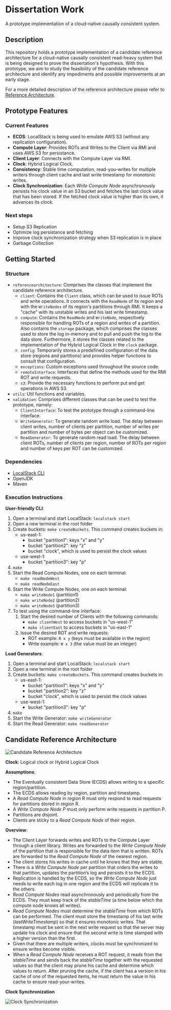 # Dissertation Work

A prototype implementation of a cloud-native causally consistent system. 

## Description

This repository holds a prototype implementation of a candidate reference architecture for a cloud-native causally consistent read-heavy system that is being designed to prove the dissertation's hypothesis. With this prototype, we aim to study the feasibility of the candidate reference architecture and identify any impediments and possible improvements at an early stage.

For a more detailed description of the reference architecture please refer to [Reference Architecture](#candidate-reference-architecture).


## Prototype Features
### Current Features
- **ECDS**: LocalStack is being used to emulate AWS S3 (without any replication configuration).
- **Compute Layer**: Provides ROTs and Writes to the Client via RMI and uses AWS S3 for persistance.
- **Client Layer**: Connects with the Compute Layer via RMI.
- **Clock**: Hybrid Logical Clock.
- **Consistency**: Stable time computation, read-you-writes for multiple writers through client cache and last write timestamp for monotonic writes.
- **Clock Synchronization**: Each *Write Compute Node* asynchronously persists his clock value in an S3 bucket and fetches the last clock value that has been stored. If the fetched clock value is higher than its own, it advances its clock.

### Next steps
- Setup S3 Replication
- Optimize log persistance and fetching
- Improve clock synchronization strategy when S3 replication is in place
- Garbage Collection

## Getting Started

### Structure 
- `referencearchitecture`: Comprises the classes that implement the candidate reference architecture.
    - `client`: Contains the `Client` class, which can be used to issue ROTs and write operations. It connects with the `ReadNode` of its region and with the `WriteNodes` of its region's partitions through RMI. It keeps a "cache" with its unstable writes and his last write timestamp.
    - `compute`: Contains the `ReadNode` and `WriteNode`, respectively responsible for handling ROTs of a region and writes of a partition. Also contains the `storage` package, which comprises the classes used to store the log in-memory and to pull and push the log to the data store. Furthermore, it stores the classes related to the implementation of the Hybrid Logical Clock in the `clock` package.
    - `config`: Temporarily stores a predefined configuration of the data store (regions and partitions) and provides helper functions to consult that configuration. 
    - `exceptions`: Custom exceptions used throughout the source code.
    - `remoteInterface`: Interfaces that define the methods used for the RMI ROT and write requests.
    - `s3`: Provide the necessary functions to perform put and get operations in AWS S3.
- `utils`: Util functions and variables.
- `validation`: Comprises different classes that can be used to test the prototype, namely:
    - `ClientInterface`: To test the prototype through a command-line interface.
    - `WriteGenerator`: To generate random write load. The delay between client writes, number of clients per partition, number of writes per partition and number of bytes per object can be customized. 
    - `ReadGenerator`: To generate random read load. The delay between client ROTs, number of clients per region, number of ROTs per region and number of keys per ROT can be customized. 

### Dependencies
- [LocalStack CLI](https://docs.localstack.cloud/getting-started/installation/)
- OpenJDK
- Maven

### Execution Instructions
**User-friendly CLI**:
1. Open a terminal and start LocalStack: `localstack start` 
2. Open a new terminal in the root folder
3. Create buckets: `make createBuckets`. This command creates buckets in:
    - us-east-1:
        - bucket "partition1": keys "x" and "y"
        - bucket "partition2": key "z"
        - bucket "clock", which is used to persist the clock values
    - use-west-1:
        - bucket "partition3": key "p"
4. `make`
5. Start the Read Compute Nodes, one on each terminal:
    - `make readNodeWest`
    - `make readNodeEast`
6. Start the Write Compute Nodes, one on each terminal:
    - `make writeNode1` (partition1)
    - `make writeNode2` (partition2)
    - `make writeNode3` (partition3)
7. To test using the command-line interface:
    1. Start the desired number of Clients with the following commands:
        - `make clientWest` to access buckets in "us-west-1"
        - `make clientEast` to access buckets in "us-east-1"
    2. Issue the desired ROT and write requests:
        - ROT example: `R x y` (keys must be available in the region)
        - Write example: `W x 3` (the value must be an integer)

**Load Generators**:
1. Open a terminal and start LocalStack: `localstack start` 
2. Open a new terminal in the root folder
3. Create buckets: `make createBuckets`. This command creates buckets in:
    - us-east-1:
        - bucket "partition1": keys "x" and "y"
        - bucket "partition2": key "z"
        - bucket "clock", which is used to persist the clock values
    - use-west-1:
        - bucket "partition3": key "p"
4. `make`
5. Start the Write Generator: `make writeGenerator`
6. Start the Read Generator: `make readGenerator`

## Candidate Reference Architecture

![Candidate Reference Architecture](images/reference-architecture.png)

**Clock**: 
Logical clock or Hybrid Logical Clock

**Assumptions**: 
- The Eventually consistent Data Store (ECDS) allows writing to a specific region/partition.
- The ECDS allows reading by region, partition and timestamp.
- A *Read Compute Node* in region R must only respond to read requests for partitions stored in region R.
- A *Write Compute Node P* must only perform write requests in partition P. 
- Partitions are disjoint.
- Clients are sticky to a *Read Compute Node* of their region.

**Overview**:
- The Client Layer forwards writes and ROTs to the Compute Layer through a client library. Writes are forwarded to the *Write Compute Node* of the partition that is responsible for the data item that is written. ROTs are forwarded to the *Read Compute Node* of the nearest region.
- The client stores his writes in cache until he knows that they are stable. 
- There is a *Write Compute Node* per partition that orders the writes to that partition, updates the partition’s log and persists it to the ECDS.
- Replication is handled by the ECDS, so the *Write Compute Node* just needs to write each log in one region and the ECDS will replicate it to the others.
- *Read Compute Nodes* read asynchronously and periodically from the ECDS. They must keep track of the *stableTime* (a time below which the compute node knows all writes).
- *Read Compute Nodes* must determine the *stableTime* from which ROTs can be performed. The client must store the timestamp of his last write (*lastWriteTimestamp*) so that it ensures monotonic writes. That timestamp must be sent in the next write request so that the server may update his clock and ensure that the second write is time stamped with a higher version than the first.
- Given that there are multiple writers, clocks must be synchronized to ensure writes become visible.
- When a *Read Compute Node* receives a ROT request, it reads from the *stableTime* and sends back the *stableTime* together with the requested values so that the client may prune his cache and determine which values to return. After pruning the cache, if the client has a version in his cache of one of the requested items, he must return the value in his cache to ensure read-your-writes.

**Clock Synchronization**

![Clock Synchronization](images/clock-sync.png)
